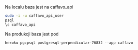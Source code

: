 Na localu baza jest na caffavo_api

```bash
sudo -i -u caffavo_api_user
psql
\c caffavo_api
```

Na produkcji baza jest pod

```
heroku pg:psql postgresql-perpendicular-76832 --app caffavo
```